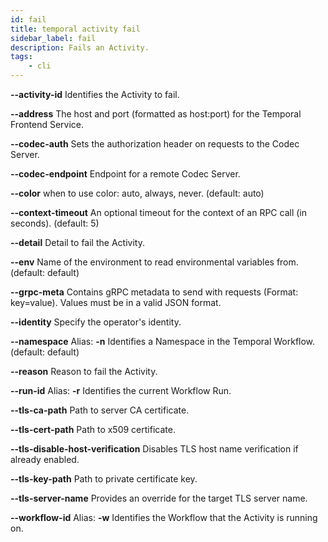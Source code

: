 ```yaml
---
id: fail
title: temporal activity fail
sidebar_label: fail
description: Fails an Activity.
tags:
	- cli
---
```



**--activity-id**
Identifies the Activity to fail.

**--address**
The host and port (formatted as host:port) for the Temporal Frontend Service.

**--codec-auth**
Sets the authorization header on requests to the Codec Server.

**--codec-endpoint**
Endpoint for a remote Codec Server.

**--color**
when to use color: auto, always, never. (default: auto)

**--context-timeout**
An optional timeout for the context of an RPC call (in seconds). (default: 5)

**--detail**
Detail to fail the Activity.

**--env**
Name of the environment to read environmental variables from. (default: default)

**--grpc-meta**
Contains gRPC metadata to send with requests (Format: key=value). Values must be in a valid JSON format.

**--identity**
Specify the operator's identity.

**--namespace**
Alias: **-n**
Identifies a Namespace in the Temporal Workflow. (default: default)

**--reason**
Reason to fail the Activity.

**--run-id**
Alias: **-r**
Identifies the current Workflow Run.

**--tls-ca-path**
Path to server CA certificate.

**--tls-cert-path**
Path to x509 certificate.

**--tls-disable-host-verification**
Disables TLS host name verification if already enabled.

**--tls-key-path**
Path to private certificate key.

**--tls-server-name**
Provides an override for the target TLS server name.

**--workflow-id**
Alias: **-w**
Identifies the Workflow that the Activity is running on.

